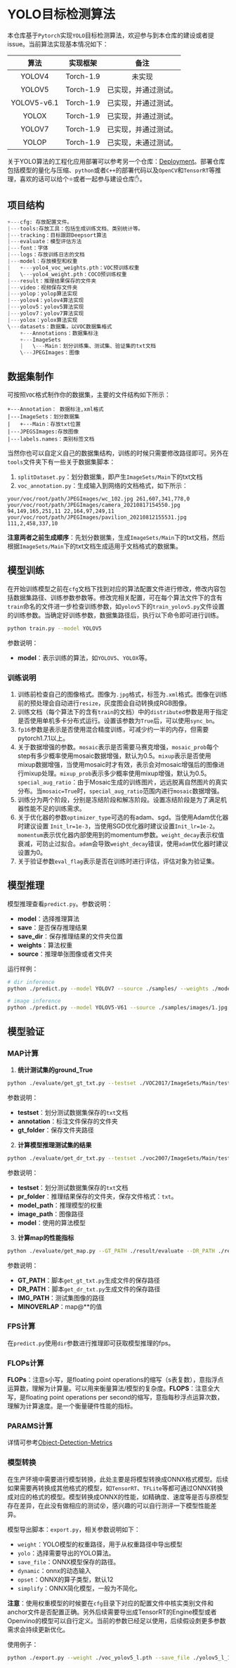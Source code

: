 # YOLO目标检测算法

本仓库基于`Pytorch`实现`YOLO`目标检测算法，欢迎参与到本仓库的建设或者提issue。当前算法实现基本情况如下：

|    算法     |    实现框架    |               备注                |
| :---------: | :------------: | :-------------------------------: |
|   YOLOV4    |   Torch-1.9    | 未实现  |
|   YOLOV5    |   Torch-1.9    | 已实现，并通过测试。 |
| YOLOV5-v6.1 |   Torch-1.9    | 已实现，并通过测试。 |
|    YOLOX    |   Torch-1.9    | 已实现，并通过测试。  |
|   YOLOV7    |   Torch-1.9    | 已实现，并通过测试。|
|    YOLOP    |   Torch-1.9    | 已实现，未通过测试。 |

关于YOLO算法的工程化应用部署可以参考另一个仓库：[Deployment](https://github.com/RyanCCC/Deployment)。部署仓库包括模型的量化与压缩、`python`或者`C++`的部署代码以及`OpenCV`和`TensorRT`等推理，喜欢的话可以给个:star:或者一起参与建设仓库:hand:。

## 项目结构

``` python
+---cfg: 存放配置文件。
|---tools:存放工具：包括生成训练文档、类别统计等。
|---tracking：目标跟踪Deepsort算法
|---evaluate：模型评估方法
|---font：字体
|---logs：存放训练日志的文档
|---model：存放模型和权重
|   +---yolo4_voc_weights.pth：VOC预训练权重
|   \---yolo4_weight.pth：COCO预训练权重
|---result：推理结果保存的文件夹
|---video：视频保存文件夹
|---yolop：yolop算法实现
|---yolov4：yolov4算法实现
|---yolov5：yolov5算法实现
|---yolov7：yolov7算法实现
|---yolox：yolox算法实现
\---datasets：数据集，以VOC数据集格式
    +---Annotations：数据集标注
    +---ImageSets
    |   \---Main：划分训练集、测试集、验证集的txt文档
    \---JPEGImages：图像
```


## 数据集制作

可按照`VOC`格式制作你的数据集，主要的文件结构如下所示：

```
+---Annotation： 数据标注,xml格式
|---ImageSets：划分数据集
|   +---Main：存放txt位置
|---JPEGSImages:存放图像
|---labels.names：类别标签文档
```

当然你也可以自定义自己的数据集结构，训练的时候只需要修改路径即可。另外在`tools`文件夹下有一些关于数据集脚本：

1. `splitDataset.py`：划分数据集，即产生`ImageSets/Main`下的txt文档
2. `voc_annotation.py`：生成输入到网络的文档格式，如下所示：

```
your/voc/root/path/JPEGImages/wc_102.jpg 261,607,341,778,0
your/voc/root/path/JPEGImages/camera_20210817154550.jpg 94,149,165,251,11 22,164,97,249,11
your/voc/root/path/JPEGImages/pavilion_20210812155531.jpg 111,2,458,337,10
```

**注意两者之前生成顺序**：先划分数据集，生成`ImageSets/Main`下的txt文档，然后根据`ImageSets/Main`下的txt文档生成适用于文档格式的数据集。

## 模型训练

在开始训练模型之前在`cfg`文档下找到对应的算法配置文件进行修改，修改内容包括数据集路径、训练参数参数等。修改完相关配置，可在每个算法文件下的含有`train`命名的文件进一步检查训练参数，如`yolov5`下的`train_yolov5.py`文件设置的训练参数。当确定好训练参数，数据集路径后，执行以下命令即可进行训练。

```sh
python train.py --model YOLOV5
```

参数说明：

- **model**：表示训练的算法，如`YOLOV5`、`YOLOX`等。

### 训练说明

1. 训练前检查自己的图像格式。图像为`.jpg`格式，标签为`.xml`格式。图像在训练前的预处理会自动进行`resize`，灰度图会自动转换成RGB图像。
2. 训练文档（每个算法下的含有`train`的文档）中的`distributed`参数是用于指定是否使用单机多卡分布式运行。设置该参数为`True`后，可以使用`sync_bn`。
3. `fp16`参数是表示是否使用混合精度训练，可减少约一半的内存，但需要pytorch1.7.1以上。
4. 关于数据增强的参数。`mosaic`表示是否需要马赛克增强，`mosaic_prob`每个step有多少概率使用mosaic数据增强，默认为0.5。`mixup`表示是否使用mixup数据增强，当使用mosaic时才有效，表示会对mosaic增强后的图像进行mixup处理。`mixup_prob`表示多少概率使用mixup增强，默认为0.5。`special_aug_ratio`：由于Mosaic生成的训练图片，远远脱离自然图片的真实分布。当`mosaic=True`时，`special_aug_ratio`范围内进行`mosaic`数据增强。
5. 训练分为两个阶段，分别是冻结阶段和解冻阶段。设置冻结阶段是为了满足机器性能不足的训练需求。
6. 关于优化器的参数`optimizer_type`可选的有adam、sgd。当使用Adam优化器时建议设置 `Init_lr=1e-3`，当使用SGD优化器时建议设置`Init_lr=1e-2`。`momentum`表示优化器内部使用到的momentum参数。`weight_decay`表示权值衰减，可防止过拟合。`adam`会导致`weight_decay`错误，使用`adam`优化器时建议设置为0。
7. 关于验证参数`eval_flag`表示是否在训练时进行评估，评估对象为验证集。

## 模型推理

模型推理查看`predict.py`。参数说明：
- **model**：选择推理算法
- **save**：是否保存推理结果
- **save_dir**：保存推理结果的文件夹位置
- **weights**：算法权重
- **source**：推理单张图像或者文件夹

运行样例：

```sh
# dir inference
python ./predict.py --model YOLOV7 --source ./samples/ --weights ./model/voc_2007.pt --save --save_dir ./result/ 
```

```sh
# image inference
python ./predict.py --model YOLOV5-V61 --source ./samples/images/1.jpg --weights ./model/voc_2007.onnx --save --save_dir ./result/
```

## 模型验证

### MAP计算

1. **统计测试集的ground_True**

```sh
python ./evaluate/get_gt_txt.py --testset ./VOC2017/ImageSets/Main/test.txt --annotation ./VOC2007/Annotations/ --gt_folder ./result/gt_folder
```

参数说明：
- **testset**：划分测试数据集保存的`txt`文档
- **annotation**：标注文件保存的文件夹
- **gt_folder**：保存文件夹路径


2. **计算模型推理测试集的结果**

```sh
python ./evaluate/get_dr_txt.py --testset ./voc2007/ImageSets/Main/test.txt --pr_folder ./result/pr_folder --minoverlap 0.5 --model_path ./model/voc2007_yolox.h5 --image_path ./voc2007/JPEGImages/ --model YOLOX
```

参数说明：
- **testset**：划分测试数据集保存的`txt`文档
- **pr_folder**：推理结果保存的文件夹，保存文件格式：`txt`。
- **model_path**：推理模型的权重
- **image_path**：图像路径
- **model**：使用的算法模型

3. **计算map的性能指标**

```sh
python ./evaluate/get_map.py --GT_PATH ./result/evaluate --DR_PATH ./result/pr_folder/ --IMG_PATH ./voc2007/JPEGImages/ --MINOVERLAP 0.5
```

参数说明：

- **GT_PATH**：脚本`get_gt_txt.py`生成文件的保存路径
- **DR_PATH**：脚本`get_dr_txt.py`生成文件的保存路径
- **IMG_PATH**：测试集图像的路径
- **MINOVERLAP**：map@**的值

### FPS计算

在`predict.py`使用`dir`参数进行推理即可获取模型推理的fps。

### FLOPs计算

**FLOPs**：注意s小写，是floating point operations的缩写（s表复数），意指浮点运算数，理解为计算量。可以用来衡量算法/模型的复杂度。**FLOPS**：注意全大写，是floating point operations per second的缩写，意指每秒浮点运算次数，理解为计算速度。是一个衡量硬件性能的指标。

### PARAMS计算

详情可参考[Object-Detection-Metrics](./doc/Object-Detection-Metrics.md)


### 模型转换

在生产环境中需要进行模型转换，此处主要是将模型转换成ONNX格式模型。后续如果需要再转换成其他格式的模型，如`TensorRT`、`TFLite`等都可通过ONNX转换成对应的格式的模型。模型转换成ONNX的性能，如精确度、速度等是否与原模型存在差异，在此没有做相应的测试😵，感兴趣的可以自行测评一下模型性能差异。

模型导出脚本：`export.py`，相关参数说明如下：

- `weight`：YOLO模型的权重路径，用于从权重路径中导出模型
- `yolo`：选择需要导出的YOLO算法。
- `save_file`：ONNX模型保存的路径。
- `dynamic`：onnx的动态输入
- `opset`：ONNX的算子类型，默认12
- `simplify`：ONNX简化模型，一般为不简化。

**注意**：使用权重模型的时候要在`cfg`目录下对应的配置文件中核实类别文件和anchor文件是否配置正确。另外后续需要导出成TensorRT的Engine模型或者Openvino的模型可以自行定义。当前的参数已经足以使用，后续假设㓟更多参数需求会持续更新优化。

使用例子：

```sh
python ./export.py --weight ./voc_yolov5_l.pth --save_file ./yolov5_l_12.onnx --yolo yolov5
```

